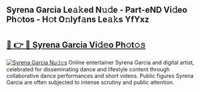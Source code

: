 ## Syrena Garcia Le𝚊𝚔ed N𝚞𝚍e - Part-eND Vi𝚍eo Ph𝚘tos - H𝚘t O𝚗lyf𝚊ns Le𝚊𝚔s YfYxz

# <h2><a href="http://hf414cq.feru.top/?c=Syrena+Garcia">🔗 👉 🔴 Syrena Garcia Vi𝚍𝚎o Ph𝚘t𝚘𝚜</a></h2>

[![Syrena Garcia Nu𝚍𝚎s](https://i.imgur.com/0TWrTi3.gif)](http://hf414cq.feru.top/?c=Syrena+Garcia)
Online entertainer Syrena Garcia and digital artist, celebrated for disseminating dance and lifestyle content through collaborative dance performances and short videos. Public figures Syrena Garcia are often subjected to intense scrutiny and public attention. 
